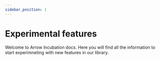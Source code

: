 ```yaml
---
sidebar_position: 1
---
```


# Experimental features

Welcome to Arrow Incubation docs. Here you will find all the information to start experimneting with new features in our library.
